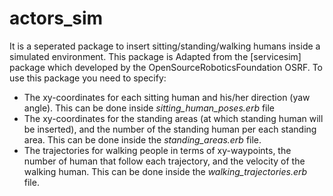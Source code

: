 # actors_sim
It is a seperated package to insert sitting/standing/walking humans inside a simulated environment. This package is Adapted from the [servicesim] package which developed by the OpenSourceRoboticsFoundation OSRF. 
To use this package you need to specify:
- The xy-coordinates for each sitting human and his/her direction (yaw angle). This can be done inside *sitting_human_poses.erb* file
- The xy-coordinates for the standing areas (at which standing human will be inserted), and the number of the standing human per each standing area. This can be done inside the *standing_areas.erb* file.
- The trajectories for walking people in terms of xy-waypoints, the number of human that follow each trajectory, and the velocity of the walking human. This can be done inside the *walking_trajectories.erb* file.

